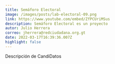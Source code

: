 ```yaml
---
title: Semáforo Electoral
image: /images/posts/lab-electoral-09.png
link: https://www.youtube.com/embed/ZfPCUriMSus
description: Semáforo Electoral es un proyecto
autor: Julio Herrera
correo: jherrera@redciudadana.org.gt
date: 2022-03-17T16:39:36.007Z
highlight: false
---
```

Descripción de CandiDatos